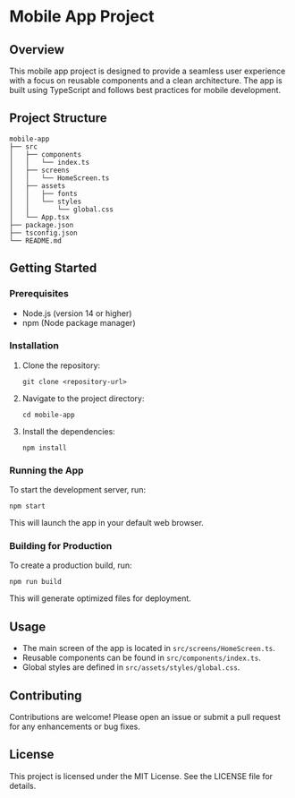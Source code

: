 # Mobile App Project

## Overview
This mobile app project is designed to provide a seamless user experience with a focus on reusable components and a clean architecture. The app is built using TypeScript and follows best practices for mobile development.

## Project Structure
```
mobile-app
├── src
│   ├── components
│   │   └── index.ts
│   ├── screens
│   │   └── HomeScreen.ts
│   ├── assets
│   │   ├── fonts
│   │   └── styles
│   │       └── global.css
│   └── App.tsx
├── package.json
├── tsconfig.json
└── README.md
```

## Getting Started

### Prerequisites
- Node.js (version 14 or higher)
- npm (Node package manager)

### Installation
1. Clone the repository:
   ```
   git clone <repository-url>
   ```
2. Navigate to the project directory:
   ```
   cd mobile-app
   ```
3. Install the dependencies:
   ```
   npm install
   ```

### Running the App
To start the development server, run:
```
npm start
```
This will launch the app in your default web browser.

### Building for Production
To create a production build, run:
```
npm run build
```
This will generate optimized files for deployment.

## Usage
- The main screen of the app is located in `src/screens/HomeScreen.ts`.
- Reusable components can be found in `src/components/index.ts`.
- Global styles are defined in `src/assets/styles/global.css`.

## Contributing
Contributions are welcome! Please open an issue or submit a pull request for any enhancements or bug fixes.

## License
This project is licensed under the MIT License. See the LICENSE file for details.